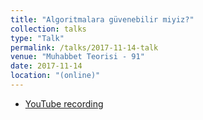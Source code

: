 ```yaml
---
title: "Algoritmalara güvenebilir miyiz?"
collection: talks
type: "Talk"
permalink: /talks/2017-11-14-talk
venue: "Muhabbet Teorisi - 91"
date: 2017-11-14
location: "(online)"
---
```


- [YouTube recording](https://www.youtube.com/watch?v=Q_mfu-szoOI)
